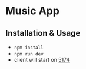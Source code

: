 # Music App

## Installation & Usage
- `npm install`
- `npm run dev`
- client will start on [5174](http://localhost:5174/)
